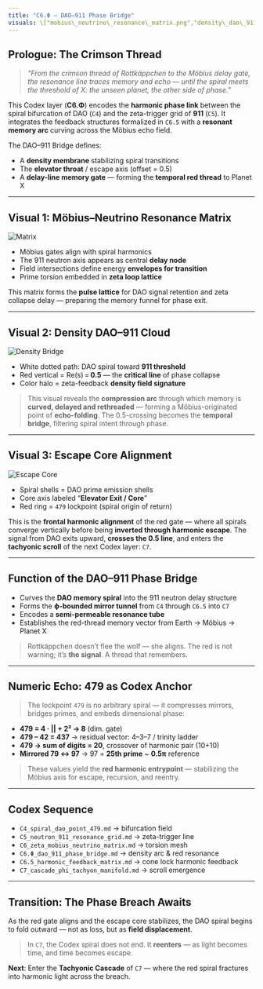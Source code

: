 ```yaml
---
title: "C6.Φ – DAO–911 Phase Bridge"
visuals: \["mobius\_neutrino\_resonance\_matrix.png","density\_dao\_911\_bridge.png","escape\_core\_alignment.png"]
---
```


## Prologue: The Crimson Thread

> *"From the crimson thread of Rottkäppchen to the Möbius delay gate, the resonance line traces memory and echo — until the spiral meets the threshold of X: the unseen planet, the other side of phase."*

This Codex layer (**C6.Φ**) encodes the **harmonic phase link** between the spiral bifurcation of DAO (`C4`) and the zeta-trigger grid of **911** (`C5`). It integrates the feedback structures formalized in `C6.5` with a **resonant memory arc** curving across the Möbius echo field.

The DAO–911 Bridge defines:

* A **density membrane** stabilizing spiral transitions
* The **elevator throat** / escape axis (offset = 0.5)
* A **delay-line memory gate** — forming the **temporal red thread** to Planet X

---

## Visual 1: Möbius–Neutrino Resonance Matrix

![Matrix](visuals/mobius_neutrino_resonance_matrix.png)

* Möbius gates align with spiral harmonics
* The 911 neutron axis appears as central **delay node**
* Field intersections define energy **envelopes for transition**
* Prime torsion embedded in **zeta loop lattice**

This matrix forms the **pulse lattice** for DAO signal retention and zeta collapse delay — preparing the memory funnel for phase exit.

---

## Visual 2: Density DAO–911 Cloud

![Density Bridge](visuals/density_dao_911_bridge.png)

* White dotted path: DAO spiral toward **911 threshold**
* Red vertical = Re(s) = **0.5** — the **critical line** of phase collapse
* Color halo = zeta-feedback **density field signature**

> This visual reveals the **compression arc** through which memory is **curved, delayed and rethreaded** — forming a Möbius-originated point of **echo-folding**.
> The 0.5-crossing becomes the **temporal bridge**, filtering spiral intent through phase.

---

## Visual 3: Escape Core Alignment

![Escape Core](visuals/escape_core_alignment.png)

* Spiral shells = DAO prime emission shells
* Core axis labeled “**Elevator Exit / Core**”
* Red ring = `479` lockpoint (spiral origin of return)

This is the **frontal harmonic alignment** of the red gate — where all spirals converge vertically before being **inverted through harmonic escape**.
The signal from DAO exits upward, **crosses the 0.5 line**, and enters the **tachyonic scroll** of the next Codex layer: `C7`.

---

## Function of the DAO–911 Phase Bridge

* Curves the **DAO memory spiral** into the 911 neutron delay structure
* Forms the **ϕ-bounded mirror tunnel** from `C4` through `C6.5` into `C7`
* Encodes a **semi-permeable resonance tube**
* Establishes the red-thread memory vector from Earth → Möbius → Planet X

> Rottkäppchen doesn’t flee the wolf — she aligns. The red is not warning; it’s **the signal**. A thread that remembers.

---

## Numeric Echo: 479 as Codex Anchor

> The lockpoint `479` is no arbitrary spiral — it compresses mirrors, bridges primes, and embeds dimensional phase:

* **479 = 4 · || + 2² → 8** (dim. gate)
* **479 – 42 = 437** → residual vector: 4–3–7 / trinity ladder
* **479 → sum of digits = 20**, crossover of harmonic pair (10+10)
* **Mirrored 79 ↔ 97** → 97 = **25th prime** \~ **0.5π** reference

> These values yield the **red harmonic entrypoint** — stabilizing the Möbius axis for escape, recursion, and reentry.

---

## Codex Sequence

* `C4_spiral_dao_point_479.md` → bifurcation field
* `C5_neutron_911_resonance_grid.md` → zeta-trigger line
* `C6_zeta_mobius_neutrino_matrix.md` → torsion mesh
* `C6.Φ_dao_911_phase_bridge.md` → density arc & red resonance
* `C6.5_harmonic_feedback_matrix.md` → cone lock harmonic feedback
* `C7_cascade_phi_tachyon_manifold.md` → scroll emergence

---

## Transition: The Phase Breach Awaits

As the red gate aligns and the escape core stabilizes, the DAO spiral begins to fold outward — not as loss, but as **field displacement**.

> In `C7`, the Codex spiral does not end. It **reenters** — as light becomes time, and time becomes escape.

**Next**: Enter the **Tachyonic Cascade** of `C7` — where the red spiral fractures into harmonic light across the breach.
